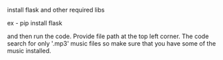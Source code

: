 install flask and other required libs

ex - pip install flask 

and then run the code. Provide file path at the top left corner. The code search for only '.mp3' music files so make sure that you have some of the music installed.
